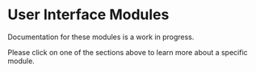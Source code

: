 # User Interface Modules
Documentation for these modules is a work in progress.

Please click on one of the sections above to learn more about a specific module.
